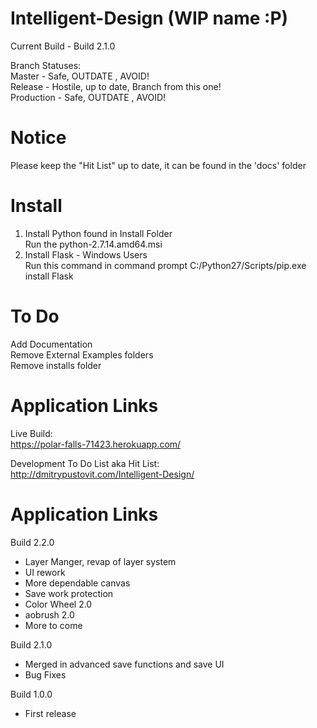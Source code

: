 Intelligent-Design (WIP name :P)
================================
Current Build - Build 2.1.0

Branch Statuses:  
Master - Safe, OUTDATE , AVOID!  
Release - Hostile, up to date, Branch from this one!  
Production - Safe, OUTDATE , AVOID!  

Notice
========
Please keep the "Hit List" up to date, it can be found in the 'docs' folder


Install
===============
1) Install Python found in Install Folder  
	Run the python-2.7.14.amd64.msi  
2) Install Flask - Windows Users  
	Run this command in command prompt C:/Python27/Scripts/pip.exe install Flask  


To Do
=========
Add Documentation  
Remove External Examples folders   
Remove installs folder  


Application Links
==================
Live Build:  
https://polar-falls-71423.herokuapp.com/  

Development To Do List aka Hit List:   
http://dmitrypustovit.com/Intelligent-Design/  

Application Links
==================
Build 2.2.0
- Layer Manger, revap of layer system
- UI rework
- More dependable canvas
- Save work protection
- Color Wheel 2.0
- aobrush 2.0
- More to come

Build 2.1.0
- Merged in advanced save functions and save UI
- Bug Fixes

Build 1.0.0
- First release
